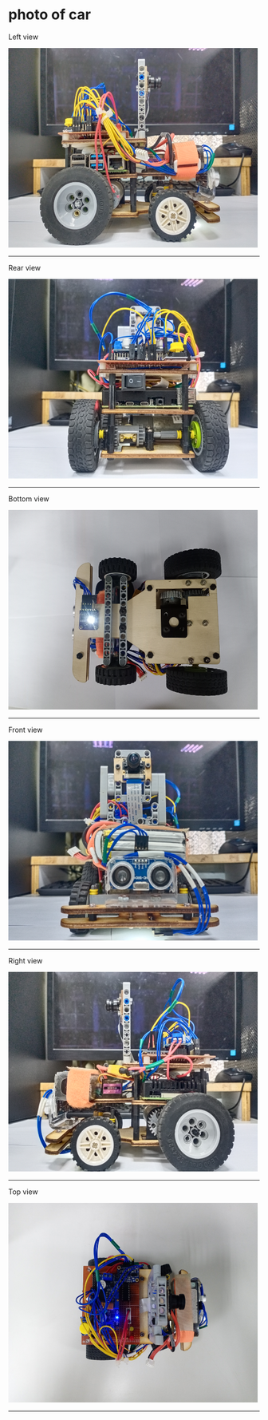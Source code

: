 photo of car
=====

Left view

<img src="https://github.com/2008linchungpin/Future-engineers-Fire-On-All-Cylinders/blob/main/v-photos/Left%20view.jpg"  width="500" height="400">

********

Rear view

<img src="https://github.com/2008linchungpin/Future-engineers-Fire-On-All-Cylinders/blob/main/v-photos/Rear%20view.jpg"  width="500" height="400">

******

Bottom view

<img src="https://github.com/2008linchungpin/Future-engineers-Fire-On-All-Cylinders/blob/main/v-photos/bottom%20view.jpg"  width="500" height="400">

**********

Front view

<img src= "https://github.com/2008linchungpin/Future-engineers-Fire-On-All-Cylinders/blob/main/v-photos/front%20view.jpg"  width="500" height="400">

*****

Right view

<img src= "https://github.com/2008linchungpin/Future-engineers-Fire-On-All-Cylinders/blob/main/v-photos/right%20view.jpg"  width="500" height="400">

********

Top view

<img src= "https://github.com/2008linchungpin/Future-engineers-Fire-On-All-Cylinders/blob/main/v-photos/top%20view.jpg"  width="500" height="400">

*****
